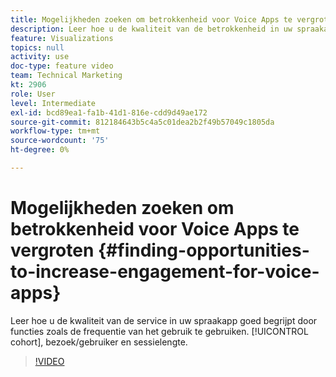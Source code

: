 ```yaml
---
title: Mogelijkheden zoeken om betrokkenheid voor Voice Apps te vergroten
description: Leer hoe u de kwaliteit van de betrokkenheid in uw spraakapp goed begrijpt door functies als gebruiksfrequentie, cohort, bezoek/gebruiker en sessielengte te benutten.
feature: Visualizations
topics: null
activity: use
doc-type: feature video
team: Technical Marketing
kt: 2906
role: User
level: Intermediate
exl-id: bcd89ea1-fa1b-41d1-816e-cdd9d49ae172
source-git-commit: 812184643b5c4a5c01dea2b2f49b57049c1805da
workflow-type: tm+mt
source-wordcount: '75'
ht-degree: 0%

---
```


# Mogelijkheden zoeken om betrokkenheid voor Voice Apps te vergroten {#finding-opportunities-to-increase-engagement-for-voice-apps}

Leer hoe u de kwaliteit van de service in uw spraakapp goed begrijpt door functies zoals de frequentie van het gebruik te gebruiken. [!UICONTROL cohort], bezoek/gebruiker en sessielengte.

>[!VIDEO](https://video.tv.adobe.com/v/27223/?quality=12&learn=on)
